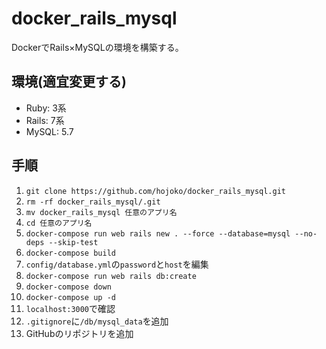 # docker_rails_mysql
DockerでRails×MySQLの環境を構築する。

## 環境(適宜変更する)
* Ruby:   3系
* Rails:  7系
* MySQL:  5.7

## 手順
1. `git clone https://github.com/hojoko/docker_rails_mysql.git`
2. `rm -rf docker_rails_mysql/.git`
3. `mv docker_rails_mysql 任意のアプリ名`
4. `cd 任意のアプリ名`
5. `docker-compose run web rails new . --force --database=mysql --no-deps --skip-test`
6. `docker-compose build`
7. `config/database.yml`の`password`と`host`を編集
8. `docker-compose run web rails db:create`
9. `docker-compose down`
10. `docker-compose up -d`
11. `localhost:3000`で確認
12. `.gitignore`に`/db/mysql_data`を追加
13. GitHubのリポジトリを追加
